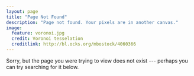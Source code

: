 ```yaml
---
layout: page
title: "Page Not Found"
description: "Page not found. Your pixels are in another canvas."
image:
  feature: voronoi.jpg
  credit: Voronoi tesselation
  creditlink: http://bl.ocks.org/mbostock/4060366
---  
```


Sorry, but the page you were trying to view does not exist --- perhaps you can try searching for it below.

<script type="text/javascript">
  var GOOG_FIXURL_LANG = 'en';
  var GOOG_FIXURL_SITE = '{{ site.url }}'
</script>
<script type="text/javascript"
  src="http://linkhelp.clients.google.com/tbproxy/lh/wm/fixurl.js">
</script>
